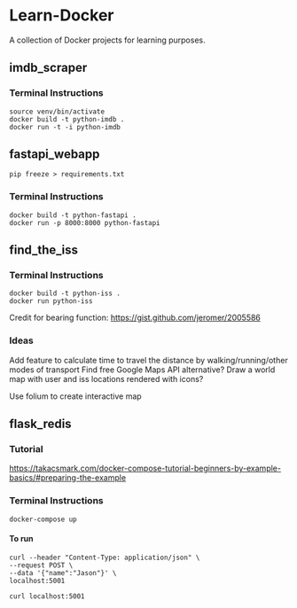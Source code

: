 # Learn-Docker
A collection of Docker projects for learning purposes.

## imdb_scraper
### Terminal Instructions
    source venv/bin/activate
    docker build -t python-imdb .
    docker run -t -i python-imdb

## fastapi_webapp
    pip freeze > requirements.txt

### Terminal Instructions
    docker build -t python-fastapi .
    docker run -p 8000:8000 python-fastapi

## find_the_iss
### Terminal Instructions
    docker build -t python-iss .
    docker run python-iss

Credit for bearing function: https://gist.github.com/jeromer/2005586

### Ideas
Add feature to calculate time to travel the distance by walking/running/other modes of transport
Find free Google Maps API alternative?
Draw a world map with user and iss locations rendered with icons?

Use folium to create interactive map

## flask_redis

### Tutorial
https://takacsmark.com/docker-compose-tutorial-beginners-by-example-basics/#preparing-the-example

### Terminal Instructions
    docker-compose up

#### To run
    curl --header "Content-Type: application/json" \
    --request POST \
    --data '{"name":"Jason"}' \
    localhost:5001  

    curl localhost:5001